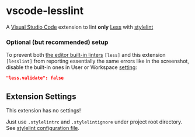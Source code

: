# vscode-lesslint

A [Visual Studio Code](https://code.visualstudio.com/) extension to lint **only** [Less](http://lesscss.org/) with [stylelint](https://stylelint.io/)

### Optional (but recommended) setup

To prevent both [the editor built-in linters](https://code.visualstudio.com/docs/languages/css#_syntax-verification-linting) `[less]` and this extension `[lesslint]` from reporting essentially the same errors like in the screenshot, disable the built-in ones in User or Workspace [setting](https://code.visualstudio.com/docs/getstarted/settings):

```json
"less.validate": false
```

## Extension Settings

This extension has no settings!

Just use `.stylelintrc` and `.stylelintignore` under project root directory. See [stylelint configuration file](https://stylelint.io/user-guide/example-config/). 
